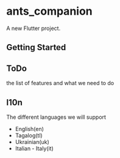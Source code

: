 # ants_companion

A new Flutter project.

## Getting Started

## ToDo

the list of features and what we need to do

## l10n

The different languages we will support

- English(en)
- Tagalog(tl)
- Ukrainian(uk)
- Italian - Italy(it)
